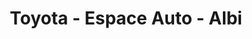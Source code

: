 ---
title: "Toyota - Espace Auto - Albi"
url: /lescure-dabigeois/toyota-espace-auto-albi/
shop: Autowerkstatt
---